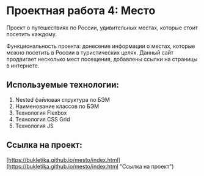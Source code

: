 # Проектная работа 4: Место

Проект о путешествиях по России, удивительных местах, которые стоит посетить каждому.

Функциональность проекта: донесение информации о местах, которые можно посетить в России в туристических целях. Данный сайт продвигает несколько
мест посещения, добавлены ссылки на страницы в интернете.

## Используемые технологии:
1. Nested файловая структура по БЭМ
2. Наименование классов по БЭМ
3. Технология Flexbox
4. Технология CSS Grid
5. Технология JS


## Ссылка на проект:
[https://bukletika.github.io/mesto/index.html](https://bukletika.github.io/mesto/index.html "Ссылка на проект")
